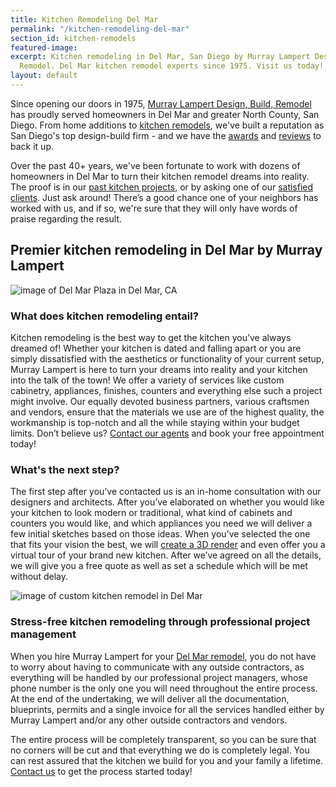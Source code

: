 ```yaml
---
title: Kitchen Remodeling Del Mar
permalink: "/kitchen-remodeling-del-mar"
section_id: kitchen-remodels
featured-image: 
excerpt: Kitchen remodeling in Del Mar, San Diego by Murray Lampert Design, Build,
  Remodel. Del Mar kitchen remodel experts since 1975. Visit us today!
layout: default
---
```


Since opening our doors in 1975, [Murray Lampert Design, Build, Remodel](/) has proudly served homeowners in Del Mar and greater North County, San Diego. From home additions to [kitchen remodels](/san-diego-kitchen-remodeling-services), we've built a reputation as San Diego's top design-build firm - and we have the [awards](/another-better-business-bureau-torch-award/) and [reviews](/reviews) to back it up.

Over the past 40+ years, we've been fortunate to work with dozens of homeowners in Del Mar to turn their kitchen remodel dreams into reality. The proof is in our [past kitchen projects](/kitchen-remodel-gallery), or by asking one of our [satisfied clients](/testimonials). Just ask around! There’s a good chance one of your neighbors has worked with us, and if so, we're sure that they will only have words of praise regarding the result.

## Premier kitchen remodeling in Del Mar by Murray Lampert

![image of Del Mar Plaza in Del Mar, CA](https://upload.wikimedia.org/wikipedia/en/9/9c/Plaza_at_Del_Mar.jpg "Del Mar Plaza in Del Mar, CA")

### What does kitchen remodeling entail?

Kitchen remodeling is the best way to get the kitchen you’ve always dreamed of! Whether your kitchen is dated and falling apart or you are simply dissatisfied with the aesthetics or functionality of your current setup, Murray Lampert is here to turn your dreams into reality and your kitchen into the talk of the town! We offer a variety of services like custom cabinetry, appliances, finishes, counters and everything else such a project might involve. Our equally devoted business partners, various craftsmen and vendors, ensure that the materials we use are of the highest quality, the workmanship is top-notch and all the while staying within your budget limits. Don’t believe us? <a href="http://murraylampert.com/contact/">Contact our agents</a> and book your free appointment today!

### What's the next step?

The first step after you’ve contacted us is an in-home consultation with our designers and architects. After you’ve elaborated on whether you would like your kitchen to look modern or traditional, what kind of cabinets and counters you would like, and which appliances you need we will deliver a few initial sketches based on those ideas. When you’ve selected the one that fits your vision the best, we will <a href="http://murraylampert.com/3d-architectural-rendering-services/">create a 3D render</a> and even offer you a virtual tour of your brand new kitchen. After we’ve agreed on all the details, we will give you a free quote as well as set a schedule which will be met without delay.

![image of custom kitchen remodel in Del Mar](uploads/Open-Space-Kitchen-Home-Remodeling-Escondido.jpg "Del Mar Kitchen Remodel")

### Stress-free kitchen remodeling through professional project management

When you hire Murray Lampert for your [Del Mar remodel](/service-locations/del-mar-design-build-and-remodel-services/), you do not have to worry about having to communicate with any outside contractors, as everything will be handled by our professional project managers, whose phone number is the only one you will need throughout the entire process. At the end of the undertaking, we will deliver all the documentation, blueprints, permits and a single invoice for all the services handled either by Murray Lampert and/or any other outside contractors and vendors.

The entire process will be completely transparent, so you can be sure that no corners will be cut and that everything we do is completely legal. You can rest assured that the kitchen we build for you and your family a lifetime. [Contact us](#quick-contact) to get the process started today!
